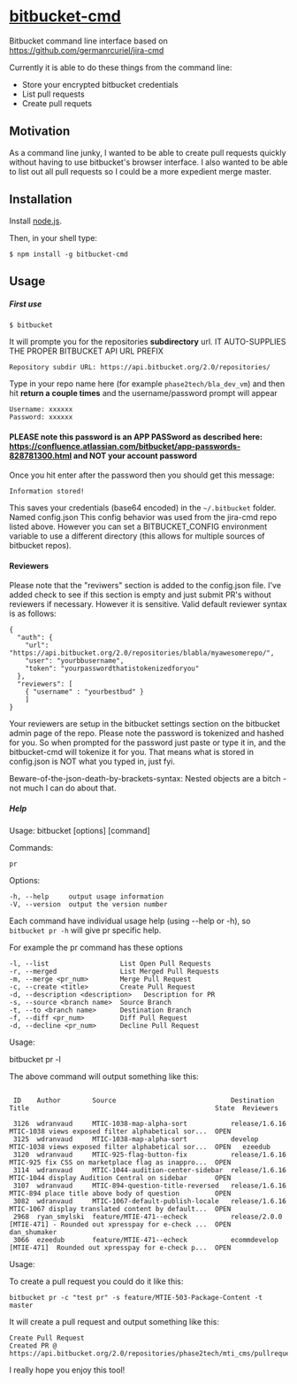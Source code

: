 [bitbucket-cmd](https://www.npmjs.com/package/bitbucket-cmd)
========

  Bitbucket command line interface  based on https://github.com/germanrcuriel/jira-cmd

  Currently it is able to do these things from the command line:
  * Store your encrypted bitbucket credentials
  * List pull requests
  * Create pull requets

## Motivation

  As a command line junky, I wanted to be able to create pull requests quickly without having to use bitbucket's browser interface.  I also wanted to be able to list out all pull requests so I could be a more expedient merge master.

## Installation

Install [node.js](http://nodejs.org/).

Then, in your shell type:

    $ npm install -g bitbucket-cmd

## Usage

##### First use

    $ bitbucket

It will prompte you for the repositories **subdirectory** url.  IT AUTO-SUPPLIES THE PROPER BITBUCKET API URL PREFIX

    Repository subdir URL: https://api.bitbucket.org/2.0/repositories/

Type in your repo name here (for example `phase2tech/bla_dev_vm`) and then hit **return a couple times** and the username/password prompt will appear

    Username: xxxxxx
    Password: xxxxxx

#### PLEASE note this password is an APP PASSword as described here: https://confluence.atlassian.com/bitbucket/app-passwords-828781300.html  and NOT your account password

Once you hit enter after the password then you should get this message:

    Information stored!

This saves your credentials (base64 encoded) in the `~/.bitbucket` folder. Named config.json
This config behavior was used from the jira-cmd repo listed above. However you can set a BITBUCKET_CONFIG environment variable
to use a different directory (this allows for multiple sources of bitbucket repos).

#### Reviewers

Please note that the "reviwers" section is added to the config.json file.  I've added check to see if this section is empty and just submit PR's without reviewers if necessary.  However it is sensitive.  Valid default reviewer syntax is as follows:

```
{
  "auth": {
    "url": "https://api.bitbucket.org/2.0/repositories/blabla/myawesomerepo/",
    "user": "yourbbusername",
    "token": "yourpasswordthatistokenizedforyou"
  },
  "reviewers": [
    { "username" : "yourbestbud" }
    ]
}

```

Your reviewers are setup in the bitbucket settings section on the bitbucket admin page of the repo.
Please note the password is tokenized and hashed for you.   So when prompted for the password
just paste or type it in, and the bitbucket-cmd will tokenize it for you. That means what
is stored in config.json is NOT what you typed in,  just fyi.

Beware-of-the-json-death-by-brackets-syntax: Nested objects are a bitch - not much I can do about that.

##### Help

Usage: bitbucket [options] [command]

  Commands:

    pr

  Options:

    -h, --help     output usage information
    -V, --version  output the version number

Each command have individual usage help (using --help or -h), so `bitbucket pr -h` will give pr specific help.

For example the pr command has these options

    -l, --list                  List Open Pull Requests
    -r, --merged                List Merged Pull Requests
    -m, --merge <pr_num>        Merge Pull Request
    -c, --create <title>        Create Pull Request
    -d, --description <description>   Description for PR
    -s, --source <branch name>  Source Branch
    -t, --to <branch name>      Destination Branch
    -f, --diff <pr_num>         Diff Pull Request
    -d, --decline <pr_num>      Decline Pull Request

Usage:

bitbucket pr -l

The above command will output something like this:
```

 ID    Author        Source                             Destination     Title                                               State  Reviewers

 3126  wdranvaud     MTIC-1038-map-alpha-sort           release/1.6.16  MTIC-1038 views exposed filter alphabetical sor...  OPEN
 3125  wdranvaud     MTIC-1038-map-alpha-sort           develop         MTIC-1038 views exposed filter alphabetical sor...  OPEN   ezeedub
 3120  wdranvaud     MTIC-925-flag-button-fix           release/1.6.16  MTIC-925 fix CSS on marketplace flag as inappro...  OPEN
 3114  wdranvaud     MTIC-1044-audition-center-sidebar  release/1.6.16  MTIC-1044 display Audition Central on sidebar       OPEN
 3107  wdranvaud     MTIC-894-question-title-reversed   release/1.6.16  MTIC-894 place title above body of question         OPEN
 3082  wdranvaud     MTIC-1067-default-publish-locale   release/1.6.16  MTIC-1067 display translated content by default...  OPEN
 2968  ryan_smylski  feature/MTIE-471--echeck           release/2.0.0   [MTIE-471] - Rounded out xpresspay for e-check ...  OPEN   dan_shumaker
 3066  ezeedub       feature/MTIE-471--echeck           ecommdevelop    [MTIE-471]  Rounded out xpresspay for e-check p...  OPEN
```

Usage:

To create a pull request you could do it like this:

```
bitbucket pr -c "test pr" -s feature/MTIE-503-Package-Content -t master
```

It will create a pull request and output something like this:
```
Create Pull Request
Created PR @ https://api.bitbucket.org/2.0/repositories/phase2tech/mti_cms/pullrequests/3127
```

I really hope you enjoy this tool!
